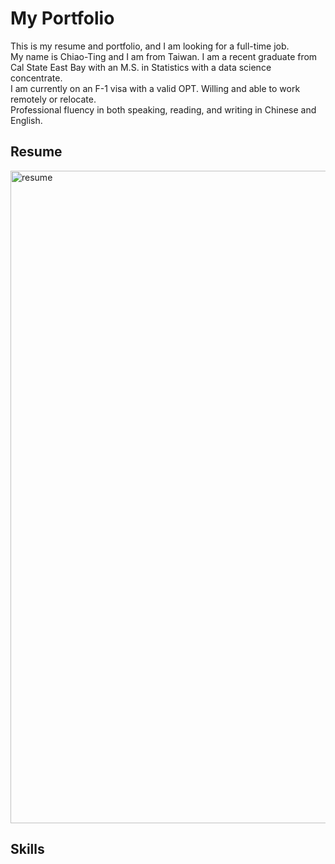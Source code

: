 # My Portfolio  

This is my resume and portfolio, and I am looking for a full-time job.   
My name is Chiao-Ting and I am from Taiwan. I am a recent graduate from Cal State East Bay with an M.S. in Statistics with a data science concentrate.    
I am currently on an F-1 visa with a valid OPT. Willing and able to work remotely or relocate.    
Professional fluency in both speaking, reading, and writing in Chinese and English.    

## Resume    
 
<img width="1044" alt="resume" src="https://user-images.githubusercontent.com/67095395/93373108-ba2b1080-f809-11ea-89c0-130255cd7023.png">

## Skills

